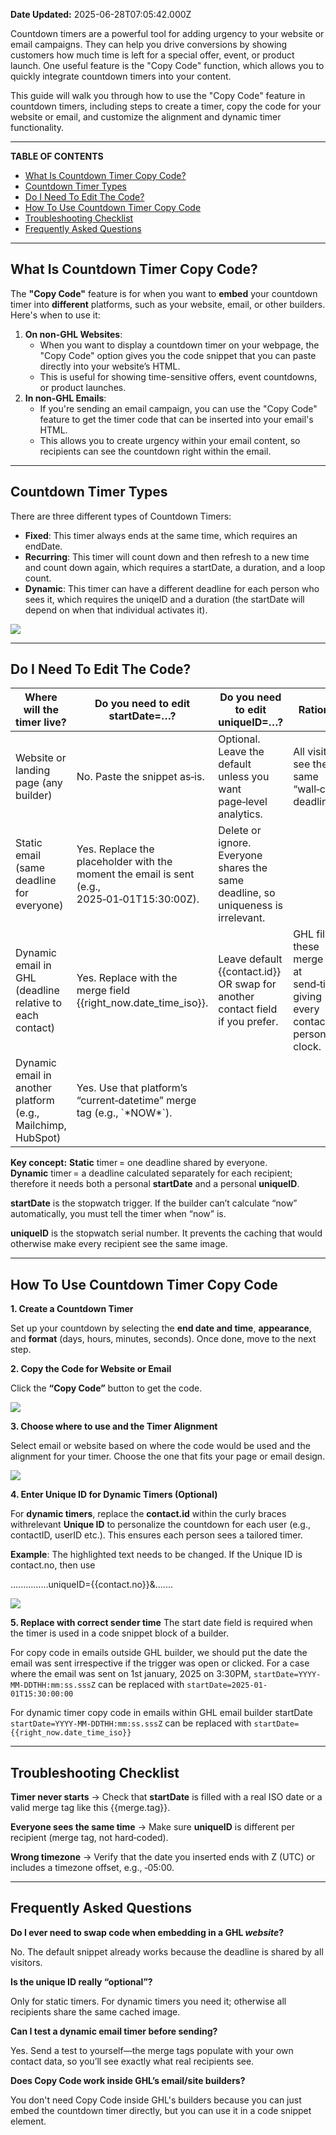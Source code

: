 **Date Updated:** 2025-06-28T07:05:42.000Z

Countdown timers are a powerful tool for adding urgency to your website or email campaigns. They can help you drive conversions by showing customers how much time is left for a special offer, event, or product launch. One useful feature is the "Copy Code" function, which allows you to quickly integrate countdown timers into your content.

  
This guide will walk you through how to use the "Copy Code" feature in countdown timers, including steps to create a timer, copy the code for your website or email, and customize the alignment and dynamic timer functionality.

---

**TABLE OF CONTENTS**

* [What Is Countdown Timer Copy Code?](#What-Is-Countdown-Timer-Copy-Code?)
* [Countdown Timer Types](#Countdown-Timer-Types)
* [Do I Need To Edit The Code?](#Do-I-Need-To-Edit-The-Code?)
* [How To Use Countdown Timer Copy Code](#How-To-Use-Countdown-Timer-Copy-Code)
* [Troubleshooting Checklist](#Troubleshooting-Checklist)
* [Frequently Asked Questions](#Frequently-Asked-Questions)

---

## **What Is Countdown Timer Copy Code?**

  
The **"Copy Code"** feature is for when you want to **embed** your countdown timer into **different** platforms, such as your website, email, or other builders. Here's when to use it:

1. **On non-GHL Websites**:  
   * When you want to display a countdown timer on your webpage, the "Copy Code" option gives you the code snippet that you can paste directly into your website’s HTML.  
   * This is useful for showing time-sensitive offers, event countdowns, or product launches.
2. **In non-GHL Emails**:  
   * If you're sending an email campaign, you can use the "Copy Code" feature to get the timer code that can be inserted into your email's HTML.  
   * This allows you to create urgency within your email content, so recipients can see the countdown right within the email.

---

## **Countdown Timer Types**

  
There are three different types of Countdown Timers:

* **Fixed**: This timer always ends at the same time, which requires an endDate.
* **Recurring**: This timer will count down and then refresh to a new time and count down again, which requires a startDate, a duration, and a loop count.
* **Dynamic**: This timer can have a different deadline for each person who sees it, which requires the uniqeID and a duration (the startDate will depend on when that individual activates it).

  
![](https://s3.amazonaws.com/cdn.freshdesk.com/data/helpdesk/attachments/production/155049014588/original/4hxDN3L7isOpxTU2Glnt5Zb-F7rMIJJWOQ.png?1751074115)

---

## **Do I Need To Edit The Code?**

  
| Where will the timer live?                                   | Do you need to edit startDate=…?                                                             | Do you need to edit uniqueID=…?                                                   | Rationale                                                                       |
| ------------------------------------------------------------ | -------------------------------------------------------------------------------------------- | --------------------------------------------------------------------------------- | ------------------------------------------------------------------------------- |
| Website or landing page (any builder)                        | No. Paste the snippet as‑is.                                                                 | Optional. Leave the default unless you want page‑level analytics.                 | All visitors see the same “wall‑clock” deadline.                                |
| Static email (same deadline for everyone)                    | Yes. Replace the placeholder with the moment the email is sent (e.g., 2025‑01‑01T15:30:00Z). | Delete or ignore. Everyone shares the same deadline, so uniqueness is irrelevant. |                                                                                 |
| Dynamic email in GHL (deadline relative to each contact)     | Yes. Replace with the merge field {{right\_now.date\_time\_iso}}.                            | Leave default {{contact.id}} OR swap for another contact field if you prefer.     | GHL fills these merge tags at send‑time, giving every contact a personal clock. |
| Dynamic email in another platform (e.g., Mailchimp, HubSpot) | Yes. Use that platform’s “current‑datetime” merge tag (e.g., \`\*NOW\*\`).                   |                                                                                   |                                                                                 |
  
  
**Key concept:** 
**Static** timer = one deadline shared by everyone.  
**Dynamic** timer = a deadline calculated separately for each recipient; therefore it needs both a personal **startDate** and a personal **uniqueID**.

**startDate** is the stopwatch trigger. If the builder can’t calculate “now” automatically, you must tell the timer when “now” is.

**uniqueID** is the stopwatch serial number. It prevents the caching that would otherwise make every recipient see the same image.

  
---

## **How To Use Countdown Timer Copy Code**

  
**1\. Create a Countdown Timer**

Set up your countdown by selecting the **end date and time**, **appearance**, and **format** (days, hours, minutes, seconds). Once done, move to the next step.

  
**2\. Copy the Code for Website or Email**

Click the **“Copy Code”** button to get the code.

  
![](https://s3.amazonaws.com/cdn.freshdesk.com/data/helpdesk/attachments/production/155040310426/original/jQZNKBE9RpsBO8KGrAzA4SllK8zaigfI_g.png?1737618751)
  
  
**3\. Choose where to use and the Timer Alignment**

Select email or website based on where the code would be used and the alignment for your timer. Choose the one that fits your page or email design.

  
![](https://s3.amazonaws.com/cdn.freshdesk.com/data/helpdesk/attachments/production/155040310385/original/9B7_0J5oMU3GIokzZzMvdWQv8qmRVGlq6g.png?1737618709)
  
  
**4\. Enter Unique ID for Dynamic Timers (Optional)**

For **dynamic timers**, replace the **contact.id** within the curly braces withrelevant **Unique ID** to personalize the countdown for each user (e.g., contactID, userID etc.). This ensures each person sees a tailored timer. 

  
**Example**: The highlighted text needs to be changed. If the Unique ID is contact.no, then use  
  
...............uniqueID={{contact.no}}&.......

  
![](https://s3.amazonaws.com/cdn.freshdesk.com/data/helpdesk/attachments/production/155040310604/original/jdn8K4NCeUFaHi2oCYxo5mKTIMp8rEHN3A.png?1737618875)  
  
**5\. Replace with correct sender time** 
The start date field is required when the timer is used in a code snippet block of a builder. 

  
For copy code in emails outside GHL builder, we should put the date the email was sent irrespective if the trigger was open or clicked. For a case where the email was sent on 1st january, 2025 on 3:30PM, `startDate=YYYY-MM-DDTHH:mm:ss.sssZ` can be replaced with `startDate=2025-01-01T15:30:00:00 `  
  
For dynamic timer copy code in emails within GHL email builder startDate `startDate=YYYY-MM-DDTHH:mm:ss.sssZ` can be replaced with `startDate={{right_now.date_time_iso}}`

  
---

## **Troubleshooting Checklist**

  
**Timer never starts** → Check that **startDate** is filled with a real ISO date or a valid merge tag like this {{merge.tag}}.

  
**Everyone sees the same time** → Make sure **uniqueID** is different per recipient (merge tag, not hard‑coded).

  
**Wrong timezone** → Verify that the date you inserted ends with Z (UTC) or includes a timezone offset, e.g., ‑05:00.

---

## **Frequently Asked Questions**

  
**Do I ever need to swap code when embedding in a GHL _website_?**

No. The default snippet already works because the deadline is shared by all visitors.

  
**Is the unique ID really “optional”?**

Only for static timers. For dynamic timers you need it; otherwise all recipients share the same cached image.

  
**Can I test a dynamic email timer before sending?**

Yes. Send a test to yourself—the merge tags populate with your own contact data, so you’ll see exactly what real recipients see.

  
**Does Copy Code work inside GHL’s email/site builders?**

You don't need Copy Code inside GHL's builders because you can just embed the countdown timer directly, but you can use it in a code snippet element.
  
  